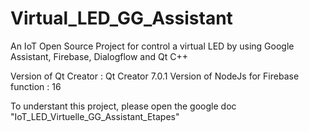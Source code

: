 # Virtual_LED_GG_Assistant
An IoT Open Source Project for control a virtual LED by using Google Assistant, Firebase, Dialogflow and Qt C++

Version of Qt Creator : Qt Creator 7.0.1
Version of NodeJs for Firebase function : 16

To understant this project, please open the google doc "IoT_LED_Virtuelle_GG_Assistant_Etapes"
